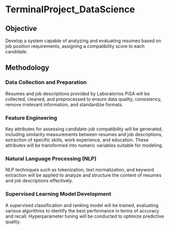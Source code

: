 # TerminalProject_DataScience

## Objective
Develop a system capable of analyzing and evaluating resumes based on job position requirements, assigning a compatibility score to each candidate.

## Methodology

### Data Collection and Preparation
Resumes and job descriptions provided by Laboratorios PiSA will be collected, cleaned, and preprocessed to ensure data quality, consistency, remove irrelevant information, and standardize formats.

### Feature Engineering
Key attributes for assessing candidate-job compatibility will be generated, including similarity measurements between resumes and job descriptions, extraction of specific skills, work experience, and education. These attributes will be transformed into numeric variables suitable for modeling.

### Natural Language Processing (NLP)
NLP techniques such as tokenization, text normalization, and keyword extraction will be applied to analyze and structure the content of resumes and job descriptions effectively.

### Supervised Learning Model Development
A supervised classification and ranking model will be trained, evaluating various algorithms to identify the best performance in terms of accuracy and recall. Hyperparameter tuning will be conducted to optimize predictive quality.
